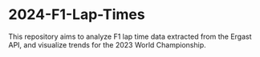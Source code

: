# 2024-F1-Lap-Times
This repository aims to analyze F1 lap time data extracted from the Ergast API, and visualize trends for the 2023 World Championship.
